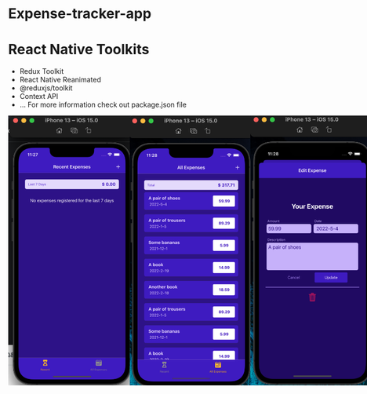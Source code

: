# Expense-tracker-app


# React Native Toolkits
- Redux Toolkit
- React Native Reanimated
- @reduxjs/toolkit
- Context API
- ... For more information check out package.json file

<div style="display:flex; margin: 20; margin-left: 20;">
<img src="./screenshot1.png" width="250" height="550">
<img src="./screenshot2.png" width="250" height="550">
<img src="./screenshot3.png" width="250" height="550">
<img src="./screenshot4.png" width="250" height="550">
<img src="./screenshot5.png" width="250" height="550">
</div>